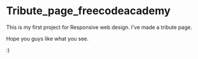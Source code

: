 # Tribute_page_freecodeacademy

This is my first project for Responsive web design.
I've made a tribute page.

Hope you guys like what you see.

:)
